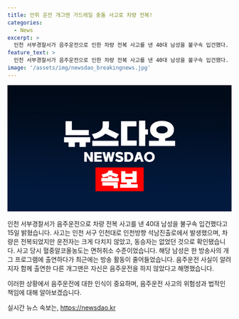 ```yaml
---
title: 만취 운전 개그맨 가드레일 충돌 사고로 차량 전복!
categories:
  - News
excerpt: >
  인천 서부경찰서가 음주운전으로 인한 차량 전복 사고를 낸 40대 남성을 불구속 입건했다. 사고는 인천대로에서 발생했는데, 운전자는 크게 다치지 않았고 동승자는 없었다. 사고 당시 혈중알코올농도는 면허취소 수치였으며, 이 남성은 개그 프로그램에서 활약한 인물로 밝혀졌다. 음주운전 사실이 알려지자 다른 개그맨이 자신은 음주운전을 하지 않았다고 해명했다.
feature_text: >
  인천 서부경찰서가 음주운전으로 인한 차량 전복 사고를 낸 40대 남성을 불구속 입건했다. 사고는 인천대로에서 발생했는데, 운전자는 크게 다치지 않았고 동승자는 없었다. 사고 당시 혈중알코올농도는 면허취소 수치였으며, 이 남성은 개그 프로그램에서 활약한 인물로 밝혀졌다. 음주운전 사실이 알려지자 다른 개그맨이 자신은 음주운전을 하지 않았다고 해명했다.
image: '/assets/img/newsdao_breakingnews.jpg'
---
```


<p><img src="/assets/img/newsdao_breakingnews.jpg" alt="bookingtag 속보" /></p>

<p>인천 서부경찰서가 음주운전으로 차량 전복 사고를 낸 40대 남성을 불구속 입건했다고 15일 밝혔습니다. 사고는 인천 서구 인천대로 인천방향 석남진출로에서 발생했으며, 차량은 전복되었지만 운전자는 크게 다치지 않았고, 동승자는 없었던 것으로 확인됐습니다. 사고 당시 혈중알코올농도는 면허취소 수준이었습니다. 해당 남성은 한 방송사의 개그 프로그램에 출연하다가 최근에는 방송 활동이 줄어들었습니다. 음주운전 사실이 알려지자 함께 출연한 다른 개그맨은 자신은 음주운전을 하지 않았다고 해명했습니다. </p>

<p>이러한 상황에서 음주운전에 대한 인식이 중요하며, 음주운전 사고의 위험성과 법적인 책임에 대해 알아보겠습니다.</p>
실시간 뉴스 속보는, <a href="https://newsdao.kr" rel="dofollow">https://newsdao.kr</a>


